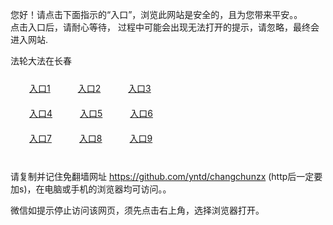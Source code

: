 您好！请点击下面指示的“入口”，浏览此网站是安全的，且为您带来平安。。 <br/>
点击入口后，请耐心等待， 过程中可能会出现无法打开的提示，请忽略，最终会进入网站. </br>

法轮大法在长春<br/>
<div style="padding:10px"><a style="margin:20px" target="_blank" href="https://d3jzmy9grvrlp2.cloudfront.net/2Qpsp?nuwqrnf" id="ccLink1" rel="nofollow">入口1</a> <a target="_blank" style="margin:20px" href="https://do2lk0jbs5fhc.cloudfront.net/2Qpsp?ygxpb" id="ccLink2" rel="nofollow">入口2</a> <a style="margin:20px" target="_blank" href="https://d3slw2r7hhkpcp.cloudfront.net/2Qpsp?amogdvik" id="ccLink3" rel="nofollow">入口3</a></div>

<div style="padding:10px" ><a style="margin:20px" target="_blank" href="https://d3jzmy9grvrlp2.cloudfront.net/2Qpsp?nuwqrnf" id="ccLink4" rel="nofollow">入口4</a> <a style="margin:20px" href="https://do2lk0jbs5fhc.cloudfront.net/2Qpsp?ygxpb" target="_blank" id="ccLink5" rel="nofollow">入口5</a> <a style="margin:20px" href="https://d3slw2r7hhkpcp.cloudfront.net/2Qpsp?amogdvik" target="_blank" id="ccLink6" rel="nofollow">入口6</a></div>

<div style="padding:10px"><a style="margin:20px" target="_blank" href="https://d3jzmy9grvrlp2.cloudfront.net/2Qpsp?nuwqrnf" id="ccLink7" rel="nofollow">入口7</a> <a style="margin:20px" href="https://do2lk0jbs5fhc.cloudfront.net/2Qpsp?ygxpb" target="_blank" id="ccLink8" rel="nofollow">入口8</a> <a style="margin:20px" target="_blank" href="https://d3slw2r7hhkpcp.cloudfront.net/2Qpsp?amogdvik" id="ccLink9" rel="nofollow">入口9</a></div>

<br/>



请复制并记住免翻墙网址 https://github.com/yntd/changchunzx (http后一定要加s)，在电脑或手机的浏览器均可访问。。<br/>

微信如提示停止访问该网页，须先点击右上角，选择浏览器打开。
